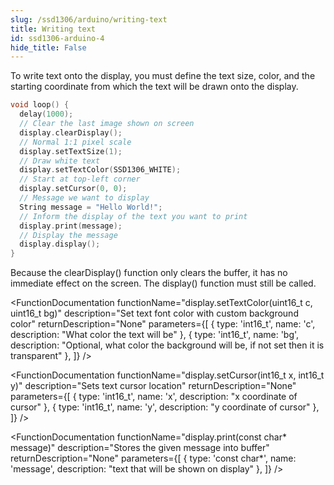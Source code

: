 ```yaml
---  
slug: /ssd1306/arduino/writing-text  
title: Writing text  
id: ssd1306-arduino-4   
hide_title: False  
---
```


To write text onto the display, you must define the text size, color, and the starting coordinate from which the text will be drawn onto the display.

```cpp
void loop() {
  delay(1000);
  // Clear the last image shown on screen
  display.clearDisplay();
  // Normal 1:1 pixel scale
  display.setTextSize(1);             
  // Draw white text 
  display.setTextColor(SSD1306_WHITE);
  // Start at top-left corner
  display.setCursor(0, 0);
  // Message we want to display             
  String message = "Hello World!";
  // Inform the display of the text you want to print
  display.print(message);
  // Display the message
  display.display();
}
```

<CenteredImage src="/img/ssd1306/text.png" alt="Hello world displayed"/>

<FunctionDocumentation
  functionName="display.clearDisplay()"
  description="Clears contents of display buffer (sets all pixels to off)."
  returnDescription="None"
  parameters={[]}
/>
<WarningBox>Because the clearDisplay() function only clears the buffer, it has no immediate effect on the screen. The display() function must still be called.</WarningBox>

<FunctionDocumentation
  functionName="display.setTextColor(uint16_t c, uint16_t bg)"
  description="Set text font color with custom background color"
  returnDescription="None"
  parameters={[
  { type: 'int16_t', name: 'c', description: "What color the text will be" },
  { type: 'int16_t', name: 'bg', description: "Optional, what color the background will be, if not set then it is transparent" },
  ]}
/>

<FunctionDocumentation
  functionName="display.setCursor(int16_t x, int16_t y)"
  description="Sets text cursor location"
  returnDescription="None"
  parameters={[
  { type: 'int16_t', name: 'x', description: "x coordinate of cursor" },
  { type: 'int16_t', name: 'y', description: "y coordinate of cursor" },
  ]}
/>

<FunctionDocumentation
  functionName="display.print(const char* message)"
  description="Stores the given message into buffer"
  returnDescription="None"
  parameters={[
  { type: 'const char*', name: 'message', description: "text that will be shown on display" },
  ]}
/>